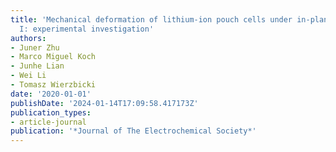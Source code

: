 ```yaml
---
title: 'Mechanical deformation of lithium-ion pouch cells under in-plane loads—part
  I: experimental investigation'
authors:
- Juner Zhu
- Marco Miguel Koch
- Junhe Lian
- Wei Li
- Tomasz Wierzbicki
date: '2020-01-01'
publishDate: '2024-01-14T17:09:58.417173Z'
publication_types:
- article-journal
publication: '*Journal of The Electrochemical Society*'
---
```

